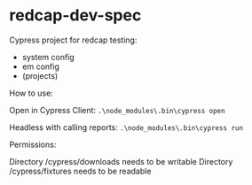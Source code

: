 # redcap-dev-spec
Cypress project for redcap testing:

- system config
- em config
- (projects)

How to use:

Open in Cypress Client:
`.\node_modules\.bin\cypress open`

Headless with calling reports:
`.\node_modules\.bin\cypress run`


Permissions:

Directory /cypress/downloads needs to be writable
Directory /cypress/fixtures needs to be readable
